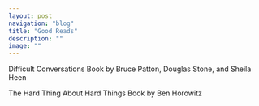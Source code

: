 ```yaml
---
layout: post
navigation: "blog"
title: "Good Reads"
description: ""
image: ""
---
```


Difficult Conversations
Book by Bruce Patton, Douglas Stone, and Sheila Heen

The Hard Thing About Hard Things
Book by Ben Horowitz

